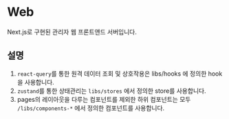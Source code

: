 # Web

Next.js로 구현된 관리자 웹 프론트앤드 서버입니다.

## 설명

1. `react-query`를 통한 원격 데이터 조회 및 상호작용은 libs/hooks 에 정의한 hook을 사용합니다.
2. `zustand`를 통한 상태관리는 `libs/stores` 에서 정의한 store를 사용합니다.
3. pages의 레이아웃을 다루는 컴포넌트를 제외한 하위 컴포넌트는 모두 `/libs/components-*` 에서 정의한 컴포넌트를 사용합니다.
